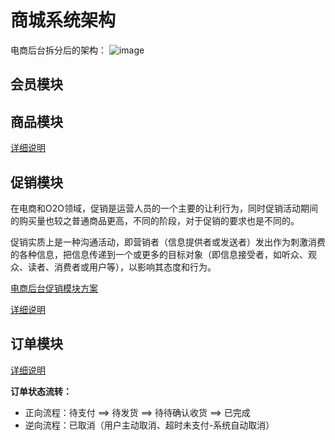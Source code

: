 # 商城系统架构

电商后台拆分后的架构：
![image](https://user-images.githubusercontent.com/13992911/115986751-4ee9be00-a5e4-11eb-95e9-f06a107194de.png)



## 会员模块

## 商品模块
[详细说明](Product.md)

## 促销模块
在电商和O2O领域，促销是运营人员的一个主要的让利行为，同时促销活动期间的购买量也较之普通商品更高，不同的阶段，对于促销的要求也是不同的。

促销实质上是一种沟通活动，即营销者（信息提供者或发送者）发出作为刺激消费的各种信息，把信息传递到一个或更多的目标对象（即信息接受者，如听众、观众、读者、消费者或用户等），以影响其态度和行为。

[电商后台促销模块方案](http://www.woshipm.com/pd/741573.html)

[详细说明](Activity.md)

## 订单模块
[详细说明](Order.md)

**订单状态流转：**
* 正向流程：待支付 ==> 待发货 ==> 待待确认收货 ==> 已完成
* 逆向流程：已取消（用户主动取消、超时未支付-系统自动取消）
